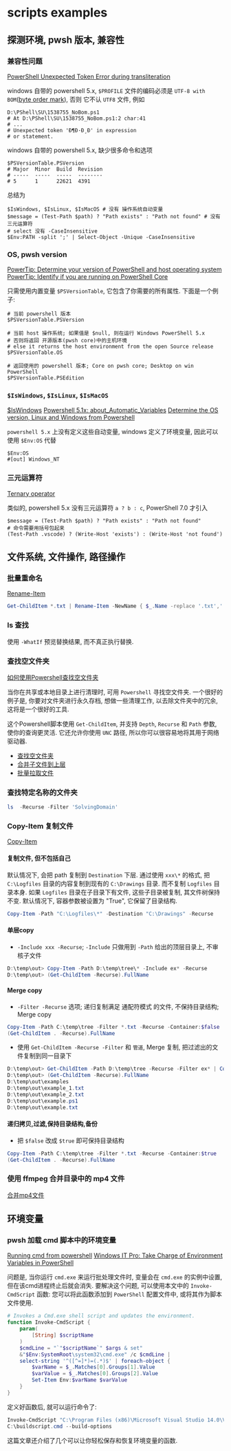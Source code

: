 # scripts examples

## 探测环境, pwsh 版本, 兼容性

### 兼容性问题

[PowerShell Unexpected Token Error during transliteration](https://superuser.com/questions/1538755/powershell-unexpected-token-error-during-transliteration)

windows 自带的 powershell 5.x,
`$PROFILE` 文件的编码必须是 `UTF-8 with BOM`([byte order mark][]),
否则 它不认 `UTF8` 文件, 例如

```pwsh
D:\PShell\SU\1538755_NoBom.ps1
# At D:\PShell\SU\1538755_NoBom.ps1:2 char:41
# ...
# Unexpected token 'Đ¶Đ·Đ¸Đ' in expression
# or statement.
```

windows 自带的 powershell 5.x, 缺少很多命令和选项

```pwsh
$PSVersionTable.PSVersion
# Major  Minor  Build  Revision
# -----  -----  -----  --------
# 5      1      22621  4391
```

总结为

```pwsh
$IsWindows, $IsLinux, $IsMacOS # 没有 操作系统自动变量
$message = (Test-Path $path) ? "Path exists" : "Path not found" # 没有三元运算符
# select 没有 -CaseInsensitive
$Env:PATH -split ';' | Select-Object -Unique -CaseInsensitive
```

[byte order mark]: https://en.wikipedia.org/wiki/Byte_order_mark

### OS, pwsh version

[PowerTip: Determine your version of PowerShell and host operating system](https://devblogs.microsoft.com/scripting/powertip-determine-your-version-of-powershell-and-host-operating-system/)
[PowerTip: Identify if you are running on PowerShell Core](https://devblogs.microsoft.com/scripting/powertip-identify-if-you-are-running-on-powershell-core/)

只需使用内置变量 `$PSVersionTable`, 它包含了你需要的所有属性.
下面是一个例子:

```pwsh
# 当前 powershell 版本
$PSVersionTable.PSVersion

# 当前 host 操作系统; 如果值是 $null, 则在运行 Windows PowerShell 5.x
# 否则将返回 开源版本(pwsh core)中的主机环境
# else it returns the host environment from the open Source release
$PSVersionTable.OS

# 返回使用的 powershell 版本; Core on pwsh core; Desktop on win PowerShell
$PSVersionTable.PSEdition
```

### `$IsWindows`, `$IsLinux`, `$IsMacOS`

[$IsWindows](https://learn.microsoft.com/en-us/powershell/module/microsoft.powershell.core/about/about_automatic_variables?view=powershell-7.5#iswindows)
[Powershell 5.1x: about_Automatic_Variables](https://learn.microsoft.com/en-us/powershell/module/microsoft.powershell.core/about/about_automatic_variables?view=powershell-5.1#iswindows)
[Determine the OS version, Linux and Windows from Powershell](https://stackoverflow.com/questions/44703646/determine-the-os-version-linux-and-windows-from-powershell)

`powershell 5.x` 上没有定义这些自动变量, windows 定义了环境变量,
因此可以使用 `$Env:OS` 代替

```pwsh
$Env:OS
#[out] Windows_NT
```

### 三元运算符

[Ternary operator](https://learn.microsoft.com/en-us/powershell/module/microsoft.powershell.core/about/about_operators?view=powershell-7.4)

类似的, powershell 5.x 没有三元运算符 `a ? b : c`, PowerShell 7.0 才引入

```pwsh
$message = (Test-Path $path) ? "Path exists" : "Path not found"
# 命令需要用括号包起来
(Test-Path .vscode) ? (Write-Host 'exists') : (Write-Host 'not found')
```

## 文件系统, 文件操作, 路径操作

### 批量重命名

[Rename-Item](https://docs.microsoft.com/zh-cn/powershell/module/Microsoft.PowerShell.Management/Rename-Item?view=powershell-7)

```powershell
Get-ChildItem *.txt | Rename-Item -NewName { $_.Name -replace '.txt','.log' }
```

### ls 查找

使用 `-WhatIf` 预览替换结果, 而不真正执行替换.

### 查找空文件夹

[如何使用Powershell查找空文件夹](如何使用Powershell查找空文件夹)

当你在共享或本地目录上进行清理时, 可用 `Powershell` 寻找空文件夹.
一个很好的例子是, 你要对文件夹进行永久存档, 想做一些清理工作, 以去除文件夹中的冗余, 这将是一个很好的工具.

这个Powershell脚本使用 `Get-ChildItem`, 并支持 `Depth`, `Recurse` 和 `Path` 参数, 使你的查询更灵活.
它还允许你使用 `UNC` 路径, 所以你可以很容易地将其用于网络驱动器.

+ [查找空文件夹](Get-EmptyDirectory.ps1)
+ [合并子文件到上层](Merge-ChildItem.ps1)
+ [批量拉取文件](receive-adb.ps1)

### 查找特定名称的文件夹

```powershell
ls  -Recurse -Filter 'SolvingDomain'
```

### Copy-Item 复制文件

[Copy-Item](https://learn.microsoft.com/en-us/powershell/module/Microsoft.PowerShell.Management/Copy-Item)

#### 复制文件, 但不包括自己

默认情况下, 会把 path 复制到 `Destination` 下层.
通过使用 `xxx\*` 的格式, 把 `C:\Logfiles` 目录的内容复制到现有的 `C:\Drawings` 目录.
而不复制 `Logfiles` 目录本身.
如果 `Logfiles` 目录在子目录下有文件, 这些子目录被复制, 其文件树保持不变.
默认情况下, 容器参数被设置为 "True", 它保留了目录结构.

```powershell
Copy-Item -Path "C:\Logfiles\*" -Destination "C:\Drawings" -Recurse
```

#### 单层copy

+ `-Include xxx -Recurse`; `-Include` 只做用到 `-Path` 给出的顶层目录上, 不审核子文件

```powershell
D:\temp\out> Copy-Item -Path D:\temp\tree\* -Include ex* -Recurse
D:\temp\out> (Get-ChildItem -Recurse).FullName
```

#### Merge copy

+ `-Filter -Recurse` 选项; 递归复制满足 通配符模式 的文件, 不保持目录结构; Merge copy

```powershell
Copy-Item -Path C:\temp\tree -Filter *.txt -Recurse -Container:$false
(Get-ChildItem . -Recurse).FullName
```

+ 使用 `Get-ChildItem -Recurse -Filter` 和 `管道`, Merge 复制, 把过滤出的文件复制到同一目录下

```powershell
D:\temp\out> Get-ChildItem -Path D:\temp\tree -Recurse -Filter ex* | Copy-Item
D:\temp\out> (Get-ChildItem -Recurse).FullName
D:\temp\out\examples
D:\temp\out\example_1.txt
D:\temp\out\example_2.txt
D:\temp\out\example.ps1
D:\temp\out\example.txt
```

#### 递归拷贝,过滤,保持目录结构,备份

+ 把 `$false` 改成 `$true` 即可保持目录结构

```powershell
Copy-Item -Path C:\temp\tree -Filter *.txt -Recurse -Container:$true
(Get-ChildItem . -Recurse).FullName
```

### 使用 ffmpeg 合并目录中的 mp4 文件

[合并mp4文件](my-merge-mp4.ps1)

## 环境变量

### pwsh 加载 cmd 脚本中的环境变量

[Running cmd from powershell](https://stackoverflow.com/questions/41399692/running-a-build-script-after-calling-vcvarsall-bat-from-powershell)
[Windows IT Pro: Take Charge of Environment Variables in PowerShell](http://windowsitpro.com/powershell/take-charge-environment-variables-powershell)

问题是, 当你运行 `cmd.exe` 来运行批处理文件时,
变量会在 `cmd.exe` 的实例中设置, 但在该cmd进程终止后就会消失.
要解决这个问题, 可以使用本文中的 `Invoke-CmdScript` 函数:
您可以将此函数添加到 `PowerShell` 配置文件中, 或将其作为脚本文件使用.

```powershell
# Invokes a Cmd.exe shell script and updates the environment.
function Invoke-CmdScript {
    param(
        [String] $scriptName
    )
    $cmdLine = "`"$scriptName`" $args & set"
    &"$Env:SystemRoot\system32\cmd.exe" /c $cmdLine |
    select-string '^([^=]*)=(.*)$' | foreach-object {
        $varName = $_.Matches[0].Groups[1].Value
        $varValue = $_.Matches[0].Groups[2].Value
        Set-Item Env:$varName $varValue
    }
}
```

定义好函数后, 就可以运行命令了:

```powershell
Invoke-CmdScript "C:\Program Files (x86)\Microsoft Visual Studio 14.0\VC\vcvarsall.bat" amd64_x86
C:\buildscript.cmd --build-options
```

这篇文章还介绍了几个可以让你轻松保存和恢复环境变量的函数.
